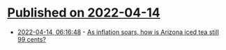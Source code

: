 # [Published on 2022-04-14](index.md)

* [2022-04-14, 06:16:48](https://news.ycombinator.com/item?id=31023907) - [As inflation soars, how is Arizona iced tea still 99 cents?](https://www.latimes.com/business/story/2022-04-12/az-iced-tea-inflation-99-cents)
